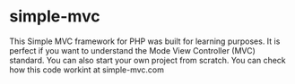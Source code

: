 # simple-mvc
This Simple MVC framework for PHP was built for learning purposes. It is perfect if you want to understand the Mode View Controller (MVC) standard. You can also start your own project from scratch. You can check  how this code workint at simple-mvc.com

